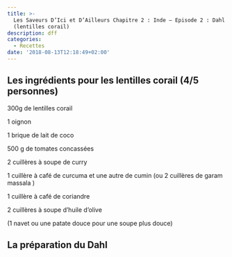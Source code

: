 ```yaml
---
title: >-
  Les Saveurs D’Ici et D’Ailleurs Chapitre 2 : Inde – Episode 2 : Dahl
  (lentilles corail)
description: dff
categories:
  - Recettes
date: '2018-08-13T12:18:49+02:00'
---
```

## Les ingrédients pour les lentilles corail (4/5 personnes)

300g de lentilles corail

1 oignon

1 brique de lait de coco 

500 g de tomates concassées 

2 cuillères à soupe de curry 

1 cuillère à café de curcuma et une autre de cumin (ou 2 cuillères de garam massala)

1 cuillère à café de coriandre 

2 cuillères à soupe d’huile d’olive

(1 navet ou une patate douce pour une soupe plus douce) 



## La préparation du Dahl
